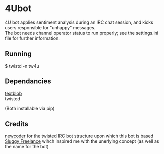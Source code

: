 4Ubot
=====

4U bot applies sentiment analysis during an IRC chat session, and kicks users responsible for "unhappy" messages.  
The bot needs channel operator status to run properly; see the settings.ini file for further information.

Running
-------

$ twistd -n tw4u

Dependancies
------------

[textblob](https://github.com/sloria/TextBlob>)   
twisted   

(Both installable via pip)

Credits
-------

[newcoder](http://newcoder.io/) for the twisted IRC bot structure upon which this bot is based   
[Sluggy Freelance](http://www.sluggy.com/) wihch inspired me with the unerlying concept (as well as the name for the bot)  